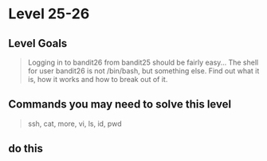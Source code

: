 # Level 25-26


## Level Goals

> Logging in to bandit26 from bandit25 should be fairly easy… The shell for user bandit26 is not /bin/bash, but something else. Find out what it is, how it works and how to break out of it.


## Commands you may need to solve this level
> ssh, cat, more, vi, ls, id, pwd

## do this

